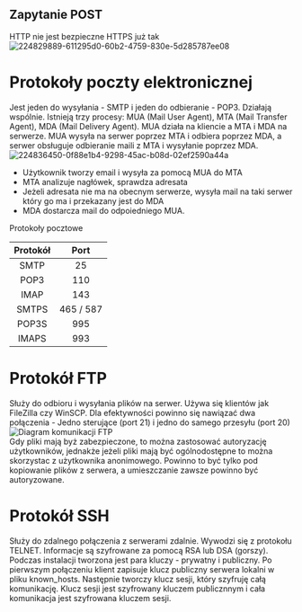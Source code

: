 ## Zapytanie POST
HTTP nie jest bezpieczne
HTTPS już tak
![224829889-611295d0-60b2-4759-830e-5d285787ee08](https://github.com/user-attachments/assets/be84e287-1aef-439e-8cb6-399169663221)
# Protokoły poczty elektronicznej
Jest jeden do wysyłania - SMTP i jeden do odbieranie - POP3. Działają wspólnie. Istnieją trzy procesy: MUA (Mail User Agent), MTA (Mail Transfer Agent), MDA (Mail Delivery Agent). MUA działa na kliencie a MTA i MDA na serwerze. MUA wysyła na serwer poprzez MTA i odbiera poprzez MDA, a serwer obsługuje odbieranie maili z MTA i wysyłanie poprzez MDA.
![224836450-0f88e1b4-9298-45ac-b08d-02ef2590a44a](https://github.com/user-attachments/assets/78af0808-3d56-4633-a3d1-9b9a53307395)
- Użytkownik tworzy email i wysyła za pomocą MUA do MTA
- MTA analizuje nagłówek, sprawdza adresata
- Jeżeli adresata nie ma na obecnym serwerze, wysyła mail na taki serwer który go ma i przekazany jest do MDA
- MDA dostarcza mail do odpoiedniego MUA.

Protokoły pocztowe

<div align="center">

| Protokół | Port     |
|:---:     |:---:     |
|SMTP      | 25       |
|POP3      | 110      |
|IMAP      | 143      |
|SMTPS     | 465 / 587|
|POP3S     | 995      |
|IMAPS     | 993      |

</div>

# Protokół FTP
Służy do odbioru i wysyłania plików na serwer. Używa się klientów jak FileZilla czy WinSCP. Dla efektywności powinno się nawiązać dwa połączenia - Jedno sterujące (port 21) i jedno do samego przesyłu (port 20)
![Diagram komunikacji FTP](https://user-images.githubusercontent.com/125214141/224841997-c2d2e306-e34a-49ed-87be-b89eb9082818.png)  
Gdy pliki mają byż zabezpieczone, to można zastosować autoryzację użytkowników, jednakże jeżeli pliki mają być ogólnodostępne to można skorzystac z użytkownika anonimowego. Powinno to być tylko pod kopiowanie plików z serwera, a umieszczanie zawsze powinno być autoryzowane.
# Protokół SSH
Służy do zdalnego połączenia z serwerami zdalnie. Wywodzi się z protokołu TELNET. Informacje są szyfrowane za pomocą RSA lub DSA (gorszy). Podczas instalacji tworzona jest para kluczy - prywatny i publiczny. Po pierwszym połączeniu klient zapisuje klucz publiczny serwera lokalni w pliku known_hosts. Następnie tworczy klucz sesji, który szyfruję całą komunikację. Klucz sesji jest szyfrowany kluczem publicznnym i cała komunikacja jest szyfrowana kluczem sesji.
